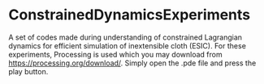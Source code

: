 # ConstrainedDynamicsExperiments
A set of codes made during understanding of constrained Lagrangian dynamics for efficient simulation of inextensible cloth (ESIC). For these experiments, Processing is used which you may download from https://processing.org/download/. Simply open the .pde file and press the play 
button.